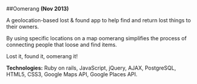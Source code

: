 ##Oomerang
**(Nov 2013)**


A geolocation-based lost & found app to help find and return lost things to their owners.

By using specific locations on a map oomerang simplifies the process of connecting people that loose and find items.

Lost it, found it, oomerang it!

**Technologies:** Ruby on rails, JavaScript, jQuery, AJAX, PostgreSQL, HTML5, CSS3, Google Maps API, Google Places API.